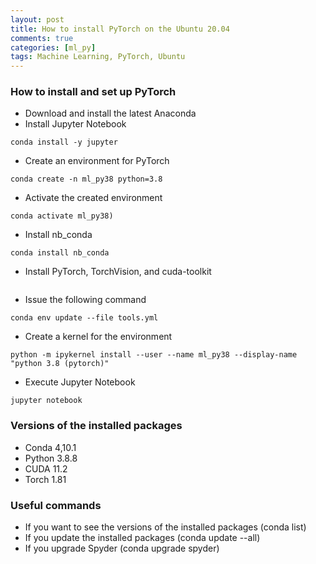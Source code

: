 ```yaml
---
layout: post
title: How to install PyTorch on the Ubuntu 20.04
comments: true
categories: [ml_py]
tags: Machine Learning, PyTorch, Ubuntu
---
```


### How to install and set up PyTorch

- Download and install the latest Anaconda
- Install Jupyter Notebook
```
conda install -y jupyter
```
- Create an environment for PyTorch
```
conda create -n ml_py38 python=3.8
```
- Activate the created environment
```
conda activate ml_py38)
```
- Install nb_conda
```
conda install nb_conda
```
- Install PyTorch, TorchVision, and cuda-toolkit
```conda install pytorch torchvision cudatoolkit=11.2 -c pytorch
```
- Issue the following command
```
conda env update --file tools.yml
```
- Create a kernel for the environment
```
python -m ipykernel install --user --name ml_py38 --display-name "python 3.8 (pytorch)"
```
- Execute Jupyter Notebook
```
jupyter notebook
```

### Versions of the installed packages

- Conda 4,10.1
- Python 3.8.8
- CUDA 11.2
- Torch 1.81

### Useful commands

- If you want to see the versions of the installed packages (conda list)
- If you update the installed packages (conda update --all)
- If you upgrade Spyder (conda upgrade spyder)
